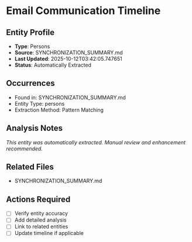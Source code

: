 # Email Communication Timeline

## Entity Profile
- **Type**: Persons
- **Source**: SYNCHRONIZATION_SUMMARY.md
- **Last Updated**: 2025-10-12T03:42:05.747651
- **Status**: Automatically Extracted

## Occurrences
- Found in: SYNCHRONIZATION_SUMMARY.md
- Entity Type: persons
- Extraction Method: Pattern Matching

## Analysis Notes
*This entity was automatically extracted. Manual review and enhancement recommended.*

## Related Files
- SYNCHRONIZATION_SUMMARY.md

## Actions Required
- [ ] Verify entity accuracy
- [ ] Add detailed analysis
- [ ] Link to related entities
- [ ] Update timeline if applicable
